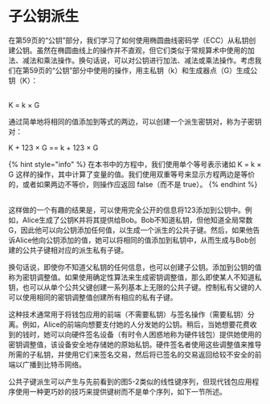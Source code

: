 # 子公钥派生

在第59页的“公钥”部分，我们学习了如何使用椭圆曲线密码学（ECC）从私钥创建公钥。虽然在椭圆曲线上的操作并不直观，但它们类似于常规算术中使用的加法、减法和乘法操作。换句话说，可以对公钥进行加法、减法或乘法操作。考虑我们在第59页的“公钥”部分中使用的操作，用主私钥（k）和生成器点（G）生成公钥（K）：

\
K = k × G

通过简单地将相同的值添加到等式的两边，可以创建一个派生密钥对，称为子密钥对：

K + 123 × G == k + 123 × G

{% hint style="info" %}
在本书中的方程中，我们使用单个等号表示诸如 K = k × G 这样的操作，其中计算了变量的值。我们使用双重等号来显示方程两边是等价的，或者如果两边不等价，则操作应返回 false（而不是 true）。
{% endhint %}

\
这样做的一个有趣的结果是，可以使用完全公开的信息将123添加到公钥中。例如，Alice生成了公钥K并将其提供给Bob。Bob不知道私钥，但他知道全局常数G，因此他可以向公钥添加任何值，以生成一个派生的公共子键。然后，如果他告诉Alice他向公钥添加的值，她可以将相同的值添加到私钥中，从而生成与Bob创建的公共子键相对应的派生私有子键。

换句话说，即使你不知道父私钥的任何信息，也可以创建子公钥。添加到公钥的值称为密钥调整值。如果使用确定性算法来生成密钥调整值，那么即使某人不知道私钥，也可以从单个公共父键创建一系列基本上无限的公共子键。控制私有父键的人可以使用相同的密钥调整值创建所有相应的私有子键。

这种技术通常用于将钱包应用的前端（不需要私钥）与签名操作（需要私钥）分离。例如，Alice的前端向想要支付她的人分发她的公钥。稍后，当她想要花费收到的钱时，她可以向硬件签名设备（有时令人困惑地称为硬件钱包）提供她使用的密钥调整值，该设备安全地存储她的原始私钥。硬件签名者使用这些调整值来推导所需的子私钥，并使用它们来签名交易，然后将已签名的交易返回给较不安全的前端以广播到比特币网络。

公共子键派生可以产生与先前看到的图5-2类似的线性键序列，但现代钱包应用程序使用一种更巧妙的技巧来提供键树而不是单个序列，如下一节所述。
